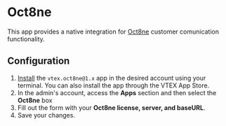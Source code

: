 # Oct8ne

This app provides a native integration for [Oct8ne](https://oct8ne.com/) customer comunication functionality.

## Configuration

1. [Install](https://vtex.io/docs/recipes/store/installing-an-app) the `vtex.oct8ne@1.x` app in the desired account using your terminal. You can also install the app through the VTEX App Store.
2. In the admin's account, access the **Apps** section and then select the **Oct8ne** box
3. Fill out the form with your **Oct8ne license, server, and baseURL**.
4. Save your changes.
